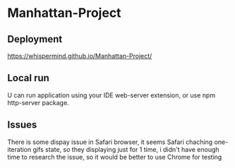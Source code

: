 # Manhattan-Project

## Deployment

https://whispermind.github.io/Manhattan-Project/

## Local run

U can run application using your IDE web-server extension, or use npm http-server package.

## Issues

There is some dispay issue in Safari browser, it seems Safari chaching one-iteration gifs state, so they displaying just for 1 time, i didn't have enough time to research the issue, so it would be better to use Chrome for testing
